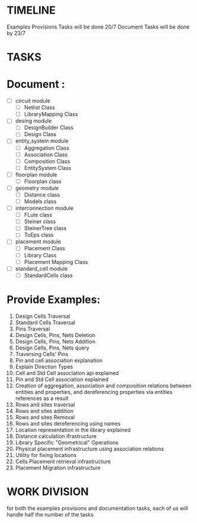 TIMELINE
========
Examples Provisions Tasks will be done 20/7
Document Tasks will be done by 23/7








TASKS
=====
Document :
==========
- [ ] circuit module
    - [ ] Netlist Class
    - [ ] LibraryMapping Class
- [ ] desing module
    - [ ] DesignBuilder Class
    - [ ] Design Class
- [ ] entity_system module
    - [ ] Aggregation Class
    - [ ] Association Class
    - [ ] Composition Class
    - [ ] EntitySystem Class
- [ ] floorplan module
    - [ ] Floorplan class 
- [ ] geometry module
    - [ ] Distance class
    - [ ] Models class
- [ ] interconnection module
    - [ ] FLute class
    - [ ] Steiner class
    - [ ] SteinerTree class
    - [ ] ToEps class
- [ ] placement module
    - [ ] Placement Class
    - [ ] Library Class
    - [ ] Placement Mapping Class
- [ ] standard_cell module
    - [ ] StandardCells class

Provide Examples:
=================

1. Design Cells Traversal 
2. Standard Cells Traversal
3. Pins Traversal
4. Design Cells, Pins, Nets Deletion
5. Design Cells, Pins, Nets Addition
6. Design Cells, Pins, Nets query
7. Traversing Cells' Pins
8. Pin and cell association explanation
9. Explain Direction Types
10. Cell and Std Cell association api explained
11. Pin and Std Cell association explained
12. Creation of aggregation, association and composition relations between entities and properties, and dereferencing properties via entities references as a result
13. Rows and sites traversal
14. Rows and sites addition
15. Rows and sites Removal
16. Rows and sites dereferencing using names
17. Location representation in the library explained
18. Distance calculation ifrastructure
19. Library Specific "Geometrical" Operations
20. Physical placement infrastructure using association relations
21. Utility for fixing locations 
22. Cells Placement retrieval infrastructure
23. Placement Migration infrastructure

WORK DIVISION
=============
for both the examples provisions and documentation tasks, each of us will handle half 
the number of the tasks


